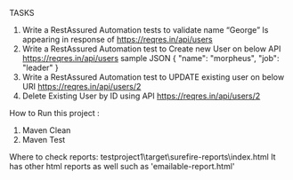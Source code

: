 TASKS
1.	Write a  RestAssured Automation tests  to validate name “George” Is appearing in response of  https://reqres.in/api/users
2.	Write a RestAssured Automation test to Create new User on below API  https://reqres.in/api/users
sample JSON
{
    "name": "morpheus",
    "job": "leader"
   }
3.	Write a RestAssured Automation test to UPDATE existing user on below URI https://reqres.in/api/users/2
4.	Delete Existing User by ID using API
           https://reqres.in/api/users/2



How to Run this project :
1. Maven Clean
2. Maven Test

Where to check reports:
testproject1\target\surefire-reports\index.html
It has other html reports as well such as 'emailable-report.html'

